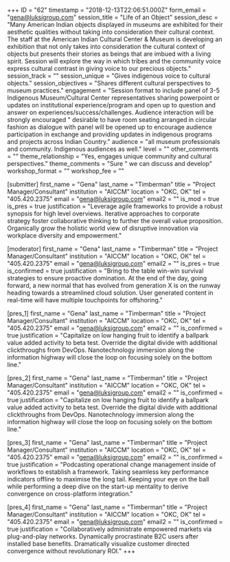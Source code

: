 +++
ID = "62"
timestamp = "2018-12-13T22:06:51.000Z"
form_email = "gena@luksigroup.com"
session_title = "Life of an Object"
session_desc = "Many American Indian objects displayed in museums are exhibited for their aesthetic qualities without taking into consideration their cultural context.  The staff at the American Indian Cultural Center & Museum is developing an exhibition that not only takes into consideration the cultural context of objects but presents their stories as beings that are imbued with a living spirit.  Session will explore the way in which tribes and the community voice express cultural contrast in giving voice to our precious objects."
session_track = ""
session_unique = "Gives indigenous voice to cultural objects."
session_objectives = "Shares different cultural perspectives to museum practices."
engagement = "Session format to include panel of 3-5 Indigenous Museum/Cultural Center representatives sharing powerpoint or updates on institutional experience/program and open up to question and answer on experiences/success/challenges.  Audience interaction will be strongly encouraged \" desirable to have room seating arranged in circular fashion as dialogue with panel will be opened up to encourage audience participation in exchange and providing updates in indigenous programs and projects across Indian Country."
audience = "all museum professionals and community.  Indigenous audiences as well."
level = ""
other_comments = ""
theme_relationship = "Yes, engages unique community and cultural perspectives."
theme_comments = "Sure \" we can discuss and develop"
workshop_format = ""
workshop_fee = ""

[submitter]
first_name = "Gena"
last_name = "Timberman"
title = "Project Manager/Consultant"
institution = "AICCM"
location = "OKC, OK"
tel = "405.420.2375"
email = "gena@luksigroup.com"
email2 = ""
is_mod = true
is_pres = true
justification = "Leverage agile frameworks to provide a robust synopsis for high level overviews. Iterative approaches to corporate strategy foster collaborative thinking to further the overall value proposition. Organically grow the holistic world view of disruptive innovation via workplace diversity and empowerment."

[moderator]
first_name = "Gena"
last_name = "Timberman"
title = "Project Manager/Consultant"
institution = "AICCM"
location = "OKC, OK"
tel = "405.420.2375"
email = "gena@luksigroup.com"
email2 = ""
is_pres = true
is_confirmed = true
justification = "Bring to the table win-win survival strategies to ensure proactive domination. At the end of the day, going forward, a new normal that has evolved from generation X is on the runway heading towards a streamlined cloud solution. User generated content in real-time will have multiple touchpoints for offshoring."

[pres_1]
first_name = "Gena"
last_name = "Timberman"
title = "Project Manager/Consultant"
institution = "AICCM"
location = "OKC, OK"
tel = "405.420.2375"
email = "gena@luksigroup.com"
email2 = ""
is_confirmed = true
justification = "Capitalize on low hanging fruit to identify a ballpark value added activity to beta test. Override the digital divide with additional clickthroughs from DevOps. Nanotechnology immersion along the information highway will close the loop on focusing solely on the bottom line."

[pres_2]
first_name = "Gena"
last_name = "Timberman"
title = "Project Manager/Consultant"
institution = "AICCM"
location = "OKC, OK"
tel = "405.420.2375"
email = "gena@luksigroup.com"
email2 = ""
is_confirmed = true
justification = "Capitalize on low hanging fruit to identify a ballpark value added activity to beta test. Override the digital divide with additional clickthroughs from DevOps. Nanotechnology immersion along the information highway will close the loop on focusing solely on the bottom line."

[pres_3]
first_name = "Gena"
last_name = "Timberman"
title = "Project Manager/Consultant"
institution = "AICCM"
location = "OKC, OK"
tel = "405.420.2375"
email = "gena@luksigroup.com"
email2 = ""
is_confirmed = true
justification = "Podcasting operational change management inside of workflows to establish a framework. Taking seamless key performance indicators offline to maximise the long tail. Keeping your eye on the ball while performing a deep dive on the start-up mentality to derive convergence on cross-platform integration."

[pres_4]
first_name = "Gena"
last_name = "Timberman"
title = "Project Manager/Consultant"
institution = "AICCM"
location = "OKC, OK"
tel = "405.420.2375"
email = "gena@luksigroup.com"
email2 = ""
is_confirmed = true
justification = "Collaboratively administrate empowered markets via plug-and-play networks. Dynamically procrastinate B2C users after installed base benefits. Dramatically visualize customer directed convergence without revolutionary ROI."
+++
